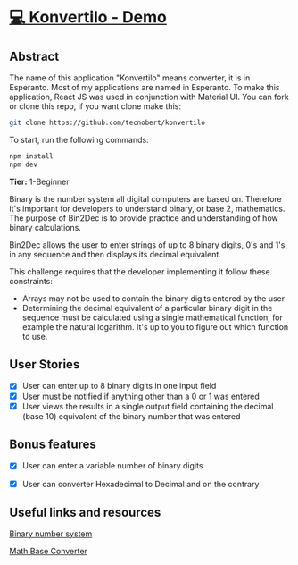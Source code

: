 # [💻 Konvertilo - Demo](https://konvertilo.now.sh/) 

## Abstract
The name of this application "Konvertilo" means converter, it is in Esperanto. Most of my applications are named in Esperanto.
To make this application, React JS was used in conjunction with Material UI.
You can fork or clone this repo, if you want clone make this:

```sh
git clone https://github.com/tecnobert/konvertilo
```

To start, run the following commands:

```sh
npm install
npm dev
```

**Tier:** 1-Beginner

Binary is the number system all digital computers are based on.
Therefore it's important for developers to understand binary, or base 2,
mathematics. The purpose of Bin2Dec is to provide practice and
understanding of how binary calculations.

Bin2Dec allows the user to enter strings of up to 8 binary digits, 0's
and 1's, in any sequence and then displays its decimal equivalent.

This challenge requires that the developer implementing it follow these
constraints:

-   Arrays may not be used to contain the binary digits entered by the user
-   Determining the decimal equivalent of a particular binary digit in the
    sequence must be calculated using a single mathematical function, for
    example the natural logarithm. It's up to you to figure out which function
    to use.

## User Stories

-   [x] User can enter up to 8 binary digits in one input field
-   [x] User must be notified if anything other than a 0 or 1 was entered
-   [x] User views the results in a single output field containing the decimal (base 10) equivalent of the binary number that was entered

## Bonus features

-   [x] User can enter a variable number of binary digits
-   [x] User can converter Hexadecimal to Decimal and on the contrary


## Useful links and resources

[Binary number system](https://en.wikipedia.org/wiki/Binary_number)

[Math Base Converter](https://www.npmjs.com/package/mathbases)



